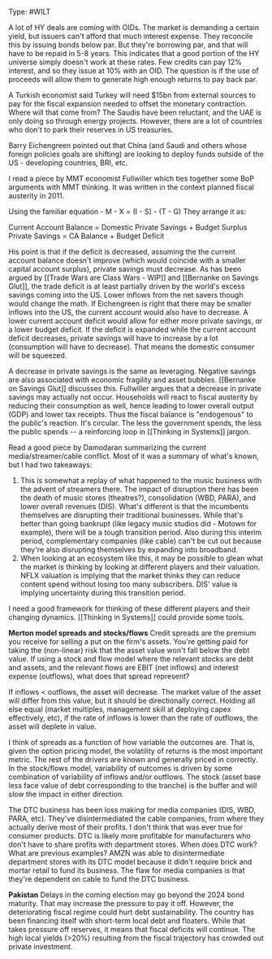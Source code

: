 Type: #WILT 

A lot of HY deals are coming with OIDs. The market is demanding a certain yield, but issuers can't afford that much interest expense.  They reconcile this by issuing bonds  below par. But they're borrowing par, and that will have to be repaid in 5-8 years. This indicates that a good portion of the HY universe simply doesn't work at these rates. Few credits can pay 12% interest, and so they issue at 10% with an OID. The question is if the use of proceeds will allow them to generate high enough returns to pay back par. 


A Turkish economist said Turkey will need $15bn from external sources to pay for the fiscal expansion needed to offset the monetary contraction. Where will that come from? The Saudis have been reluctant, and the UAE is only doing so through energy projects. However, there are a lot of countries who don't to park their reserves in US treasuries. 

Barry Eichengreen pointed out that China (and Saudi and others whose foreign policies goals are shifting) are looking to  deploy funds outside of the US - developing countries, BRI, etc.

I read a piece by MMT economist Fullwiller which ties together some BoP arguments with MMT thinking. It was written in the context planned fiscal austerity in 2011. 

Using the familiar equation - 
M - X = (I - S) - (T - G)
They arrange it as:

Current Account Balance = Domestic Private Savings + Budget Surplus
Private Savings = CA Balance + Budget Deficit

His point is that if the deficit is decreased, assuming the the current account balance doesn't improve (which would coincide with a smaller capital account surplus), private savings must decrease. As has been argued by [[Trade Wars are Class Wars - WIP]] and [[Bernanke on Savings Glut]], the trade deficit is at least partially driven by the world's excess savings coming into the US. Lower inflows from the net savers though would change the math. If Eichengreen is right that there may be smaller inflows into the US, the current account would also have to decrease. A lower current account deficit would allow for either more private savings, or a lower budget deficit. If the deficit is expanded while the current account deficit decreases, private savings will have to increase by a lot (consumption will have to decrease). That means the domestic consumer will be squeezed. 


A decrease in private savings is the same as leveraging. Negative savings are also associated with economic fragility and asset bubbles. [[Bernanke on Savings Glut]] discusses this. Fullwiller argues that a decrease in private savings may actually not occur. Households will react to fiscal austerity by reducing their consumption as well, hence leading to lower overall output (GDP) and lower tax receipts. Thus the fiscal balance is "endogenous" to the public's reaction. It's circular. The less the government spends, the less the public spends -- a reinforcing loop in [[Thinking in Systems]] jargon. 



Read a good piece by Damodaran summarizing the current media/streamer/cable conflict. Most of it was a summary of what's known, but I had two takeaways:
1) This is somewhat a replay of what happened to the music business with the advent of streamers there. The impact of disruption there has been the death of music stores (theatres?), consolidation (WBD, PARA), and lower overall revenues (DIS). What's different is that the incumbents themselves are disrupting their traditional businesses. While that's better than going bankrupt (like legacy music studios did - Motown for example), there will be a tough transition period. Also during this interim period, complementary companies (like cable) can't be cut out because they're also disrupting themselves by expanding into broadband.
2) When looking at an ecosystem like this, it may be possible to glean what the market is thinking by looking at different players and their valuation. NFLX valuation is implying that the market thinks they can reduce content spend without losing too many subscribers. DIS' value is implying uncertainty during this transition period.

I need a good framework for thinking of these different players and their changing dynamics. [[Thinking in Systems]] could provide some tools. 

**Merton model spreads and stocks/flows**
Credit spreads are the premium you receive for selling a put on the firm's assets. You're getting paid for taking the (non-linear) risk that the asset value won't fall below the debt value. If using a stock and flow model where the relevant stocks are debt and assets, and the relevant flows are EBIT (net inflows) and interest expense (outflows), what does that spread represent?

If inflows < outflows, the asset will decrease. The market value of the asset will differ from this value, but it should be directionally correct. Holding all else equal (market multiples, management skill at deploying capex effectively, etc), if the rate of inflows is lower than the rate of outflows, the asset will deplete in value. 

I think of spreads as a function of how variable the outcomes are. That is, given the option pricing model, the volatility of returns is the most important metric. The rest of the drivers are known and generally priced in correctly. In the stock/flows model, variability of outcomes is driven by some combination of variability of inflows and/or outflows. The stock (asset base less face value of debt corresponding to the tranche) is the buffer and will slow the impact in either direction. 

The DTC business has been loss making for media companies (DIS, WBD, PARA, etc). They've disintermediated the cable companies, from where they actually derive most of their profits. I don't think that was ever true for consumer products. DTC is likely more profitable for manufacturers who don't have to share profits with department stores. When does DTC work? What are previous examples? AMZN was able to disintermediate department stores with its DTC model because it didn't require brick and mortar retail to fund its business. The flaw for media companies is that they're dependent on cable to fund the DTC business. 


**Pakistan**
Delays in the coming election may go beyond the 2024 bond maturity. That may increase the pressure to pay it off. However, the deteriorating fiscal regime could hurt debt sustainability. The country has been financing itself with short-term local debt and floaters. While that takes pressure off reserves, it means that fiscal deficits will continue. The high local yields (>20%) resulting from the fiscal trajectory has crowded out private investment. 




